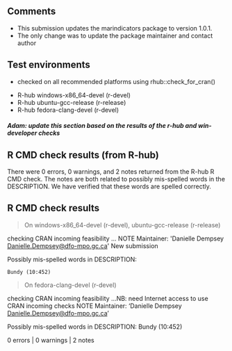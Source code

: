 ## Comments

* This submission updates the marindicators package to version 1.0.1.
* The only change was to update the package maintainer and contact author


## Test environments
* checked on all recommended platforms using rhub::check_for_cran()
- R-hub windows-x86_64-devel (r-devel)
- R-hub ubuntu-gcc-release (r-release)
- R-hub fedora-clang-devel (r-devel)


##### Adam: update this section based on the results of the r-hub and win-developer checks

## R CMD check results (from R-hub)
There were 0 errors, 0 warnings, and 2 notes returned from the R-hub R CMD check.
The notes are both related to possibly mis-spelled words in the DESCRIPTION. We have verified that these words are spelled correctly.

## R CMD check results
> On windows-x86_64-devel (r-devel), ubuntu-gcc-release (r-release)

checking CRAN incoming feasibility ... NOTE
Maintainer: 'Danielle Dempsey <Danielle.Dempsey@dfo-mpo.gc.ca>'
New submission
  
Possibly mis-spelled words in DESCRIPTION:
  
    Bundy (10:452)

> On fedora-clang-devel (r-devel)
  
  checking CRAN incoming feasibility ...NB: need Internet access to use CRAN incoming checks
   NOTE
  Maintainer: ‘Danielle Dempsey <Danielle.Dempsey@dfo-mpo.gc.ca>’
  
  Possibly mis-spelled words in DESCRIPTION:
    Bundy (10:452)

0 errors | 0 warnings | 2 notes 

